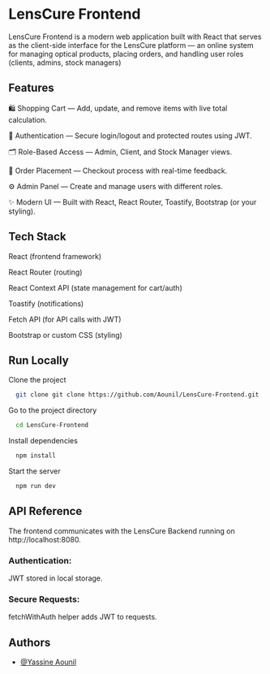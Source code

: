 
# LensCure Frontend

LensCure Frontend is a modern web application built with React that serves as the client-side interface for the LensCure platform — an online system for managing optical products, placing orders, and handling user roles (clients, admins, stock managers)

## Features

🛍️ Shopping Cart — Add, update, and remove items with live total calculation.

🔐 Authentication — Secure login/logout and protected routes using JWT.

🗂️ Role-Based Access — Admin, Client, and Stock Manager views.

🧾 Order Placement — Checkout process with real-time feedback.

⚙️ Admin Panel — Create and manage users with different roles.

✨ Modern UI — Built with React, React Router, Toastify, Bootstrap (or your styling).


## Tech Stack

React (frontend framework)

React Router (routing)

React Context API (state management for cart/auth)

Toastify (notifications)

Fetch API (for API calls with JWT)

Bootstrap or custom CSS (styling)



## Run Locally

Clone the project

```bash
  git clone git clone https://github.com/Aounil/LensCure-Frontend.git
```

Go to the project directory

```bash
  cd LensCure-Frontend
```

Install dependencies

```bash
  npm install
```

Start the server

```bash
  npm run dev
```


## API Reference
The frontend communicates with the LensCure Backend running on http://localhost:8080.

### Authentication: 
JWT stored in local storage.

### Secure Requests: 
fetchWithAuth helper adds JWT to requests.



## Authors

- [@Yassine Aounil](https://www.github.com/Aounil)

